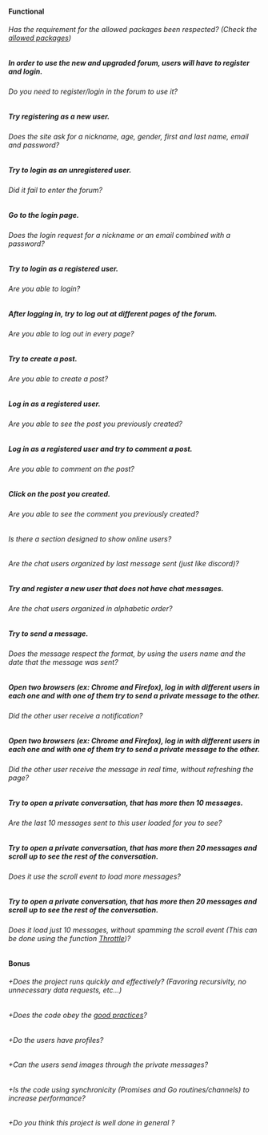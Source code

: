 #### Functional

###### Has the requirement for the allowed packages been respected? (Check the [allowed packages](../README.md))

##### In order to use the new and upgraded forum, users will have to register and login.

###### Do you need to register/login in the forum to use it?

##### Try registering as a new user.

###### Does the site ask for a nickname, age, gender, first and last name, email and password?

##### Try to login as an unregistered user.

###### Did it fail to enter the forum?

##### Go to the login page.

###### Does the login request for a nickname or an email combined with a password?

##### Try to login as a registered user.

###### Are you able to login?

##### After logging in, try to log out at different pages of the forum.

###### Are you able to log out in every page?

##### Try to create a post.

###### Are you able to create a post?

##### Log in as a registered user.

###### Are you able to see the post you previously created?

##### Log in as a registered user and try to comment a post.

###### Are you able to comment on the post?

##### Click on the post you created.

###### Are you able to see the comment you previously created?

###### Is there a section designed to show online users?

###### Are the chat users organized by last message sent (just like discord)?

##### Try and register a new user that does not have chat messages.

###### Are the chat users organized in alphabetic order?

##### Try to send a message.

###### Does the message respect the format, by using the users name and the date that the message was sent?

##### Open two browsers (ex: Chrome and Firefox), log in with different users in each one and with one of them try to send a private message to the other.

###### Did the other user receive a notification?

##### Open two browsers (ex: Chrome and Firefox), log in with different users in each one and with one of them try to send a private message to the other.

###### Did the other user receive the message in real time, without refreshing the page?

##### Try to open a private conversation, that has more then 10 messages.

###### Are the last 10 messages sent to this user loaded for you to see?

##### Try to open a private conversation, that has more then 20 messages and scroll up to see the rest of the conversation.

###### Does it use the scroll event to load more messages?

##### Try to open a private conversation, that has more then 20 messages and scroll up to see the rest of the conversation.

###### Does it load just 10 messages, without spamming the scroll event (This can be done using the function [Throttle](https://css-tricks.com/debouncing-throttling-explained-examples/#throttle))?

#### Bonus

###### +Does the project runs quickly and effectively? (Favoring recursivity, no unnecessary data requests, etc...)

###### +Does the code obey the [good practices](../../good-practices/README.md)?

###### +Do the users have profiles?

###### +Can the users send images through the private messages?

###### +Is the code using synchronicity (Promises and Go routines/channels) to increase performance?

###### +Do you think this project is well done in general ?
